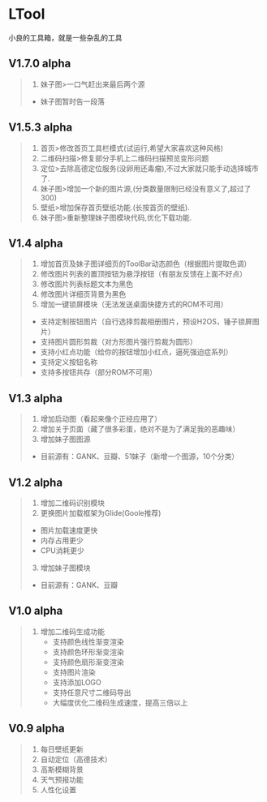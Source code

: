 # LTool
小良的工具箱，就是一些杂乱的工具

## V1.7.0 alpha<br/>
> 1.  妹子图>一口气赶出来最后两个源<br/>
>   * 妹子图暂时告一段落<br/>

## V1.5.3 alpha<br/>
> 1. 首页>修改首页工具栏模式(试运行,希望大家喜欢这种风格)<br/>
> 2. 二维码扫描>修复部分手机上二维码扫描预览变形问题<br/>
> 3. 定位>去除高德定位服务(没卵用还毒瘤),不过大家就只能手动选择城市了.<br/>
> 4. 妹子图>增加一个新的图片源,(分类数量限制已经没有意义了,超过了300)<br/>
> 5. 壁纸>增加保存首页壁纸功能.(长按首页的壁纸).<br/>
> 6. 妹子图>重新整理妹子图模块代码,优化下载功能.<br/>

## V1.4 alpha<br/>
> 1. 增加首页及妹子图详细页的ToolBar动态颜色（根据图片提取色调）<br/>
> 2. 修改图片列表的置顶按钮为悬浮按钮（有朋友反馈在上面不好点）<br/>
> 3. 修改图片列表标题文本为黑色<br/>
> 4. 修改图片详细页背景为黑色<br/>
> 5. 增加一键锁屏模块（无法发送桌面快捷方式的ROM不可用）<br/>
> * 支持定制按钮图片（自行选择剪裁相册图片，预设H2OS，锤子锁屏图片）<br/>
> * 支持图片圆形剪裁（对方形图片强行剪裁为圆形）<br/>
> * 支持小红点功能（给你的按钮增加小红点，逼死强迫症系列）<br/>
> * 支持定义按钮名称<br/>
> * 支持多按钮共存（部分ROM不可用）<br/>

## V1.3 alpha<br/>
> 1. 增加启动图（看起来像个正经应用了）<br/>
> 2. 增加关于页面（藏了很多彩蛋，绝对不是为了满足我的恶趣味）<br/>
> 3. 增加妹子图图源<br/>
> * 目前源有：GANK、豆瓣、51妹子（新增一个图源，10个分类）<br/>

## V1.2 alpha<br/>
> 1. 增加二维码识别模块<br/>
> 2. 更换图片加载框架为Glide(Goole推荐)<br/>
> * 图片加载速度更快<br/>
> * 内存占用更少<br/>
> * CPU消耗更少<br/>
>
> 3. 增加妹子图模块<br/>
>  * 目前源有：GANK、豆瓣<br/>

## V1.0 alpha<br/>
> 1. 增加二维码生成功能<br/>
>     * 支持颜色线性渐变渲染<br/>
>     * 支持颜色环形渐变渲染<br/>
>     * 支持颜色扇形渐变渲染<br/>
>     * 支持图片渲染<br/>
>     * 支持添加LOGO<br/>
>     * 支持任意尺寸二维码导出<br/>
>     * 大幅度优化二维码生成速度，提高三倍以上<br/>

## V0.9 alpha<br/>
> 1. 每日壁纸更新<br/>
> 2. 自动定位（高德技术）<br/>
> 3. 高斯模糊背景<br/>
> 4. 天气预报功能<br/>
> 5. 人性化设置<br/>